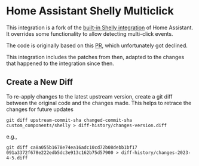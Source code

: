 # Home Assistant Shelly Multiclick

This integration is a fork of the [built-in Shelly integration](https://github.com/home-assistant/core/tree/dev/homeassistant/components/shelly) of Home Assistant. It overrides some functionality to allow detecting multi-click events.

The code is originally based on this [PR](https://github.com/home-assistant/core/pull/58436), which unfortunately got declined.

This integration includes the patches from then, adapted to the changes that happened to the integration since then.

## Create a New Diff

To re-apply changes to the latest upstream version, create a git diff between the original code and the changes made. This helps to retrace the changes for future updates

```console
git diff upstream-commit-sha changed-commit-sha custom_components/shelly > diff-history/changes-version.diff
```

e.g.,

```console
git diff ca8a055b1678e74ea16adc10cd72b08debb1bf17 091a3372f678e222edb5dc3e913c162b75d57900 > diff-history/changes-2023-4-5.diff
```
